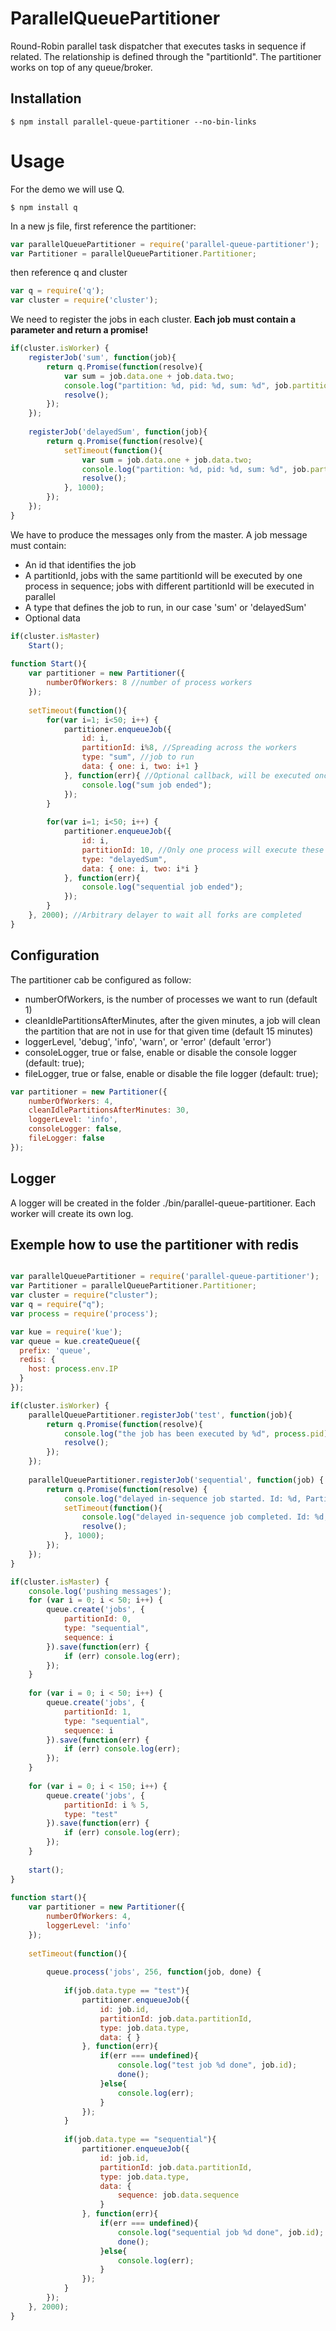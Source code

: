 ParallelQueuePartitioner
========================

Round-Robin parallel task dispatcher that executes tasks in sequence if related. 
The relationship is defined through the "partitionId".
The partitioner works on top of any queue/broker.

## Installation
    $ npm install parallel-queue-partitioner --no-bin-links
    
# Usage

For the demo we will use Q. 

    $ npm install q

In a new js file, first reference the partitioner:

```js
var parallelQueuePartitioner = require('parallel-queue-partitioner');
var Partitioner = parallelQueuePartitioner.Partitioner;
```

then reference q and cluster

```js
var q = require('q');
var cluster = require('cluster');
```

We need to register the jobs in each cluster. **Each job must contain a parameter and return a promise!** 

```js
if(cluster.isWorker) {
    registerJob('sum', function(job){
        return q.Promise(function(resolve){
            var sum = job.data.one + job.data.two;
            console.log("partition: %d, pid: %d, sum: %d", job.partitionId, process.pid, sum);
            resolve();
        });
    });
    
    registerJob('delayedSum', function(job){
        return q.Promise(function(resolve){
            setTimeout(function(){
                var sum = job.data.one + job.data.two;
                console.log("partition: %d, pid: %d, sum: %d", job.partitionId, process.pid, sum);
                resolve();
            }, 1000);
    	});
    });
}
```

We have to produce the messages only from the master.
A job message must contain:
- An id that identifies the job
- A partitionId, jobs with the same partitionId will be executed by one process in sequence; jobs with different partitionId will be executed in parallel
- A type that defines the job to run, in our case 'sum' or 'delayedSum'
- Optional data

```js
if(cluster.isMaster)
    Start();
    
function Start(){
    var partitioner = new Partitioner({
        numberOfWorkers: 8 //number of process workers
    });
    
    setTimeout(function(){
		for(var i=1; i<50; i++) {
            partitioner.enqueueJob({
                id: i, 
                partitionId: i%8, //Spreading across the workers
                type: "sum", //job to run
                data: { one: i, two: i+1 }
            }, function(err){ //Optional callback, will be executed once the job is completed, useful to send acks to a broker.
				console.log("sum job ended");
			});
        }
		
		for(var i=1; i<50; i++) {
            partitioner.enqueueJob({
                id: i,
                partitionId: 10, //Only one process will execute these 50 messages in sequence
                type: "delayedSum",
                data: { one: i, two: i*i }
            }, function(err){
				console.log("sequential job ended");
			});
        }
    }, 2000); //Arbitrary delayer to wait all forks are completed
}
```

## Configuration

The partitioner cab be configured as follow:

- numberOfWorkers, is the number of processes we want to run (default 1)
- cleanIdlePartitionsAfterMinutes, after the given minutes, a job will clean the partition that are not in use for that given time (default 15 minutes)
- loggerLevel, 'debug', 'info', 'warn', or 'error' (default 'error')
- consoleLogger, true or false, enable or disable the console logger (default: true);
- fileLogger, true or false, enable or disable the file logger (default: true);

```js
var partitioner = new Partitioner({
    numberOfWorkers: 4,
    cleanIdlePartitionsAfterMinutes: 30,
    loggerLevel: 'info',
    consoleLogger: false,
    fileLogger: false
});
```

## Logger

A logger will be created in the folder ./bin/parallel-queue-partitioner.
Each worker will create its own log. 

## Exemple how to use the partitioner with redis

```js

var parallelQueuePartitioner = require('parallel-queue-partitioner');
var Partitioner = parallelQueuePartitioner.Partitioner;
var cluster = require("cluster");
var q = require("q");
var process = require('process');

var kue = require('kue');
var queue = kue.createQueue({
  prefix: 'queue',
  redis: {
    host: process.env.IP
  }
});

if(cluster.isWorker) {
    parallelQueuePartitioner.registerJob('test', function(job){
        return q.Promise(function(resolve){
            console.log("the job has been executed by %d", process.pid);
            resolve();
        });
    });
    
    parallelQueuePartitioner.registerJob('sequential', function(job) {
        return q.Promise(function(resolve) {
            console.log("delayed in-sequence job started. Id: %d, Partition: %d, pid: %d, sequence: %d", job.id, job.partitionId, process.pid, job.data.sequence);
            setTimeout(function(){
                console.log("delayed in-sequence job completed. Id: %d, Partition: %d, pid: %d, sequence: %d", job.id, job.partitionId, process.pid, job.data.sequence);
                resolve();    
            }, 1000);
        });
    });
}

if(cluster.isMaster) {
    console.log('pushing messages');
    for (var i = 0; i < 50; i++) {
        queue.create('jobs', {
            partitionId: 0,
            type: "sequential",
            sequence: i
        }).save(function(err) {
            if (err) console.log(err);
        });
    }
    
    for (var i = 0; i < 50; i++) {
        queue.create('jobs', {
            partitionId: 1,
            type: "sequential",
            sequence: i
        }).save(function(err) {
            if (err) console.log(err);
        });
    }
    
    for (var i = 0; i < 150; i++) {
        queue.create('jobs', {
            partitionId: i % 5,
            type: "test"
        }).save(function(err) {
            if (err) console.log(err);
        });
    }
    
    start();
}
    
function start(){
    var partitioner = new Partitioner({
        numberOfWorkers: 4,
        loggerLevel: 'info'
    });
    
    setTimeout(function(){
        
        queue.process('jobs', 256, function(job, done) {
            
            if(job.data.type == "test"){
                partitioner.enqueueJob({
                    id: job.id,
                    partitionId: job.data.partitionId,
                    type: job.data.type,
                    data: { }
                }, function(err){
                    if(err === undefined){
                        console.log("test job %d done", job.id);
                        done();
                    }else{
                        console.log(err);
                    }
                });
            }
            
            if(job.data.type == "sequential"){
                partitioner.enqueueJob({
                    id: job.id,
                    partitionId: job.data.partitionId,
                    type: job.data.type,
                    data: {
                        sequence: job.data.sequence
                    }
                }, function(err){
                    if(err === undefined){
                        console.log("sequential job %d done", job.id);
                        done();
                    }else{
                        console.log(err);
                    }
                });
            }
        });
    }, 2000);
}
```